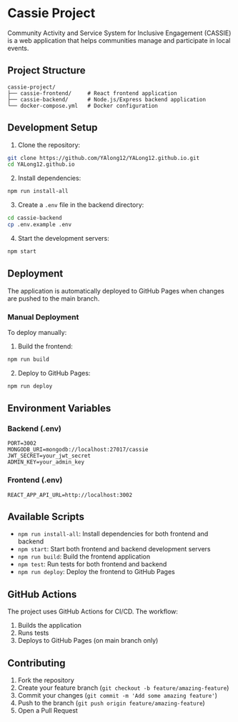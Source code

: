 # Cassie Project

Community Activity and Service System for Inclusive Engagement (CASSIE) is a web application that helps communities manage and participate in local events.

## Project Structure

```
cassie-project/
├── cassie-frontend/     # React frontend application
├── cassie-backend/      # Node.js/Express backend application
└── docker-compose.yml   # Docker configuration
```

## Development Setup

1. Clone the repository:
```bash
git clone https://github.com/YAlong12/YALong12.github.io.git
cd YALong12.github.io
```

2. Install dependencies:
```bash
npm run install-all
```

3. Create a `.env` file in the backend directory:
```bash
cd cassie-backend
cp .env.example .env
```

4. Start the development servers:
```bash
npm start
```

## Deployment

The application is automatically deployed to GitHub Pages when changes are pushed to the main branch.

### Manual Deployment

To deploy manually:

1. Build the frontend:
```bash
npm run build
```

2. Deploy to GitHub Pages:
```bash
npm run deploy
```

## Environment Variables

### Backend (.env)
```
PORT=3002
MONGODB_URI=mongodb://localhost:27017/cassie
JWT_SECRET=your_jwt_secret
ADMIN_KEY=your_admin_key
```

### Frontend (.env)
```
REACT_APP_API_URL=http://localhost:3002
```

## Available Scripts

- `npm run install-all`: Install dependencies for both frontend and backend
- `npm start`: Start both frontend and backend development servers
- `npm run build`: Build the frontend application
- `npm test`: Run tests for both frontend and backend
- `npm run deploy`: Deploy the frontend to GitHub Pages

## GitHub Actions

The project uses GitHub Actions for CI/CD. The workflow:
1. Builds the application
2. Runs tests
3. Deploys to GitHub Pages (on main branch only)

## Contributing

1. Fork the repository
2. Create your feature branch (`git checkout -b feature/amazing-feature`)
3. Commit your changes (`git commit -m 'Add some amazing feature'`)
4. Push to the branch (`git push origin feature/amazing-feature`)
5. Open a Pull Request 